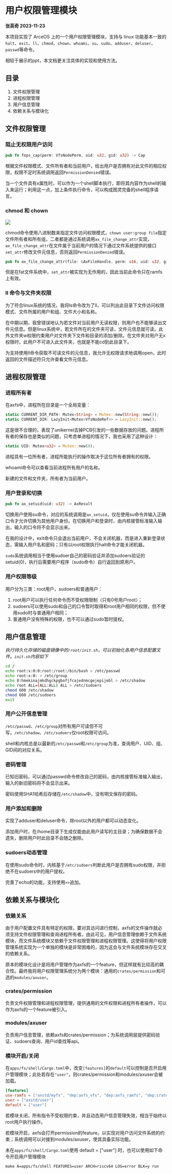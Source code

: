 # 用户权限管理模块

**张英奇 2023-11-23**

本项目实现了 ArceOS 上的一个用户权限管理模块，支持与 linux 功能基本一致的`halt`、`exit`、`ll`、`chmod`、`chown`、`whoami`、`su`、`sudo`、`adduser`、`deluser`、`passwd`等命令。

相较于展示的ppt，本文档更关注具体的实现和使用方法。

## 目录

1.   文件权限管理
2.   进程权限管理
3.   用户信息管理
4.   依赖关系与模块化

## 文件权限管理

### 阻止无权限用户访问

```rust
pub fn fops_cap(perm: VfsNodePerm, uid: u32, gid: u32) -> Cap
```

根据文件权限模式、文件所有者和当前用户，给出用户是否拥有对此文件的相应权限，权限不足时系统调用返回`PermissionDenied`错误。

当一个文件具有x属性时，可以作为一个shell脚本执行，即将其内容作为shell的输入来运行；利用这一点，加上条件执行命令，可以构成图灵完备的shell程序语言。

### chmod 和 chown

![](https://www.runoob.com/wp-content/uploads/2014/08/rwx-standard-unix-permission-bits.png)

chmod命令使用八进制数来指定文件访问权限模式，`chown user:group file`指定文件所有者和所有组，二者都是通过系统调用`ax_file_change_attr`实现，`ax_file_change_attr`在文件属于当前用户的情况下通过文件系统提供的接口`set_attr`修改文件元信息，否则返回`PermissionDenied`错误。

```rust
pub fn ax_file_change_attr(file: &AxFileHandle, perm: u16, uid: u32, gid: u32) -> AxResult
```

但是在fat文件系统中，`set_attr`被实现为无作用的，因此当前此命令只在ramfs上有效。

### ll 命令与文件夹权限

为了符合linux系统的情况，我将ls命令改为了ll，可以列出此目录下文件访问权限模式、文件所属的用户和组、文件大小和名称。

在中期以期，我曾错误地认为若文件对当前用户无读权限，则用户也不能够读出文件元信息。但是linux系统中，若文件所在的文件夹可读，文件元信息就可读。此外文件夹w权限约束用户对文件夹下文件和目录的添加/删除。在文件夹对用户无x权限时，此用户不可进入此文件夹，也就是不能cd到此目录下。

为支持使用ll命令获取不可读文件的元信息，我允许无权限请求地调用open，此时返回的文件描述符只允许查看文件元信息。

## 进程权限管理

### 进程所有者

在axfs中，进程所在目录是一个全局变量：

```rust
static CURRENT_DIR_PATH: Mutex<String> = Mutex::new(String::new());
static CURRENT_DIR: LazyInit<Mutex<VfsNodeRef>> = LazyInit::new();
```

这是很不合理的，表现了unikernel去掉PCB引发的一些数据存放的问题。进程所有者的保存也是类似的问题，只考虑单进程的情况下，我也采用了这种设计：

```rust
static UID: Mutex<u32> = Mutex::new(0);
```

进程具有一位所有者，进程所能执行的操作取决于这位所有者拥有的权限。

whoami命令可以查看当前进程所有用户的名称。

新建的文件和文件夹，所有者为当前用户。

### 用户登录和切换

```rust
pub fn ax_setuid(uid: u32) -> AxResult
```

切换用户使用su命令，对应的系统调用是`ax_setuid`，仅在使用su命令并输入正确口令才允许切换为其他用户身份。在切换用户和登录时，由内核接管标准输入输出，输入的口令将不会显示出来。

在我的设计中，exit命令只会退出当前用户，不会关闭机器，而是进入重新登录状态，需输入用户名和密码；只有以root权限执行halt命令才能关闭机器。

`sudo`系统调用相当于使用sudoer自己的密码验证并添加sudoers验证的setuid(0)，执行后需要用户程序（sudo命令）自行返回到原用户。

### 用户权限等级

用户分为三类：root用户，sudoers和普通用户：

1.   root用户可以执行任何命令而不受权限限制（只有0号用户root）；
2.   sudoers可以使用sudo和自己的口令暂时取得和root用户相同的权限，但不使用sudo时与普通用户相同；
3.   普通用户没有特殊的权限，也不可以通过sudo暂时提权。

## 用户信息管理

*执行持久化存储的磁盘镜像中的`/root/init.sh`，可以初始化各用户信息配置文件。`init.sh`内容如下*

```sh
cd /
echo root:x:0:0:root:/root:/bin/bash > /etc/passwd
echo root:x:0: > /etc/group
echo 0:hmekinajmkdhgckpgbofjfcajednmcgejepijebl > /etc/shadow
echo root ALL=(ALL:ALL) ALL > /etc/sudoers
chmod 600 /etc/shadow
chmod 600 /etc/sudoers
exit
```

### 用户公开信息管理

`/etc/passwd`、`/etc/group`对所有用户可读但不可写，`/etc/shadow`、`/etc/sudoers`仅root权限可访问。

shell和内核总是以最新的`/etc/passwd`和`/etc/group`为准，查询用户、UID、组、GID间的对应关系。

### 密码管理

已知旧密码，可以通过passwd命令修改自己的密码，由内核接管标准输入输出，输入的新旧密码将不会显示出来。

密码使用SHA1哈希后存储在`/etc/shadow`中，没有明文保存的密码。

### 用户添加和删除

实现了adduser和deluser命令，除root以外的用户都可以动态变化。

添加用户时，在/home目录下生成仅能由此用户读写的主目录；为确保数据不会遗失，删除用户时此目录不会随之删除。

### sudoers动态管理

在使用sudo命令时，内核基于`/etc/sudoers`判断此用户是否拥有sudo权限，并拒绝不在sudoers中的用户提权。

完善了echo的功能，支持使用`>>`追加。

## 依赖关系与模块化

### 依赖关系

由于用户配置文件具有特定的权限，要对其访问进行控制，axfs的文件操作就必须支持文件权限管理和查询进程所有者。由此可见，用户信息管理依赖于文件系统模块，而文件系统模块又依赖于文件权限管理和进程权限管理。这使得将用户权限管理系统实现为一个单独的模块是非常困难的，因为这会与文件系统模块存在交叉的依赖关系。

原本的模块化设计是将用户管理作为axfs的一个feature，但这样就有比较高的耦合性。最终我将用户权限管理系统分为两个模块：通用的`crates/permission`和可选的`modules/axuser`。

### crates/permission

负责文件权限管理和进程权限管理，提供通用的文件权限和进程所有者操作，可以作为axfs的一个feature被引入。

### modules/axuser

负责用户信息管理，依赖axfs和crates/permission；为系统调用层提供密码验证、sudoers查询、用户id查找等api。

### 模块开启/关闭

在`apps/fs/shell/Cargo.toml`中，改变`[features]`的`default`可以控制是否开启用户管理模块；此处若存在`"user"`，则crates/permission和modules/axuser会被加载。

```toml
[features]
use-ramfs = ["axstd/myfs", "dep:axfs_vfs", "dep:axfs_ramfs", "dep:crate_interface"]
user = ["axstd/user"]
default = ["user"]
```

若模块关闭，所有指令不受权限约束，并且动态用户信息管理失效，相当于始终以root用户执行操作。

若模块开启，axfs会打开permission的feature。以实现对用户访问文件系统的约束；系统调用可以对接到modules/axuser，使其具备实际功能。

未在`apps/fs/shell/Cargo.toml`使用 default = ["user"] 时，也可以使用如下命令开启用户管理模块

```shell
make A=apps/fs/shell FEATURES=user ARCH=riscv64 LOG=error BLK=y run
```

